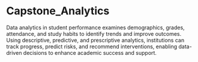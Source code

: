 # Capstone_Analytics
Data analytics in student performance examines demographics, grades, attendance, and study habits to identify trends and improve outcomes. Using descriptive, predictive, and prescriptive analytics, institutions can track progress, predict risks, and recommend interventions, enabling data-driven decisions to enhance academic success and support.
